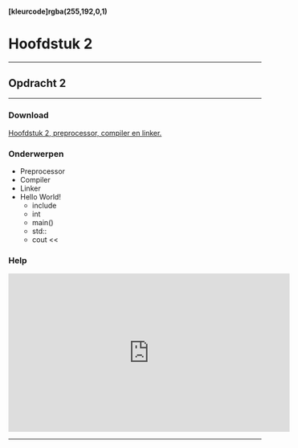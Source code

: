#### [kleurcode]rgba(255,192,0,1)

# Hoofdstuk 2

---
## Opdracht 2
---

### Download
[Hoofdstuk 2, preprocessor, compiler en linker.](https://elo.kw1c.nl/CMS/Studie/811%20ICT-Academie/811%20VakkenInhoud/%5BB.08%20C++%5D%20C++/25187%20%C2%A0%20Applicatie-%20en%20mediaontwikkelaar/Periode%2007/Productie/01.%20Reader/ProgrammerenC++AO_lrjr2_Console_Hfst02.pdf)

### Onderwerpen
*   Preprocessor
*   Compiler
*   Linker
*   Hello World!
    *   include
    *   int
    *   main()
    *   std::
    *   cout <<

### Help

<iframe width="560" height="315" src="https://www.youtube.com/embed/N2y6csonII4" frameborder="0" allow="accelerometer; autoplay; encrypted-media; gyroscope; picture-in-picture" allowfullscreen></iframe>

---
